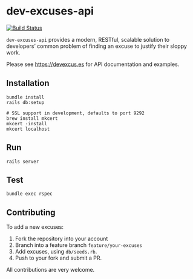 # dev-excuses-api

[![Build Status](https://travis-ci.com/michelegera/dev-excuses-api.svg?branch=main)](https://travis-ci.com/michelegera/dev-excuses-api)

`dev-excuses-api` provides a modern, RESTful, scalable solution to developers’
common problem of finding an excuse to justify their sloppy work.

Please see https://devexcus.es for API documentation and examples.

## Installation

    bundle install
    rails db:setup

    # SSL support in development, defaults to port 9292
    brew install mkcert
    mkcert -install
    mkcert localhost

## Run

    rails server

## Test

    bundle exec rspec

## Contributing

To add a new excuses:

1. Fork the repository into your account
2. Branch into a feature branch `feature/your-excuses`
3. Add excuses, using `db/seeds.rb`.
4. Push to your fork and submit a PR.

All contributions are very welcome.
